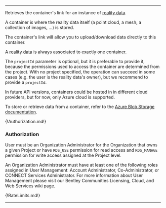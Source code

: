 ---

Retrieves the container's link for an instance of [reality data](https://www.itwinjs.org/learning/glossary/#realitydata).

A container is where the reality data itself (a point cloud, a mesh, a collection of images, ...) is stored.

The container's link will allow you to upload/download data directly to this container.

A [reality data](https://www.itwinjs.org/learning/glossary/#realitydata) is always associated to exactly one container.

The `projectId` parameter is optional, but it is preferable to provide it, because the permissions used to access the container are determined from the project. With no project specified, the operation can succeed in some cases (e.g. the user is the reality data's owner), but we recommend to provide a `projectId`.

In future API versions, containers could be hosted in in different cloud providers, but for now, only Azure cloud is supported.

To store or retrieve data from a container, refer to the [Azure Blob Storage documentation](https://docs.microsoft.com/en-us/azure/storage/blobs/).

{!Authorization.md!}

### Authorization

User must be an Organization Administrator for the Organization that owns a given Project or have `RDS_USE` permission for read access and `RDS_MANAGE` permission for write access assigned at the Project level.

An Organization Administrator must have at least one of the following roles assigned in User Management: Account Administrator, Co-Administrator, or CONNECT Services Administrator. For more information about User Management please visit our Bentley Communities Licensing, Cloud, and Web Services wiki page.

{!RateLimits.md!}

---